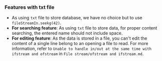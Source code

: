 ### Features with txt file

* As using ``txt`` file to store database, we have no choice but to use ``fileStreamIn.seekg(42)``.
* **For searching feature**: As using ``txt`` file to store data, for proper content searching, the entered name should not include space.
* **For editing feature**: As the data is stored in a file, you can't edit the content of a single line belong to an opening a file to read. For more information, refer to ``Unable to handle in/out at the same time with ifstream and ofstream`` in ``File stream/ofstream and ifstream.md``.